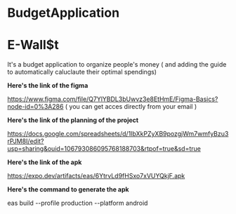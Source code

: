 # BudgetApplication

# E-Wall$t

It's a budget application to organize people's money ( and adding the guide to automatically caluclaute their optimal spendings)

**Here's the link of the figma**

https://www.figma.com/file/Q7YlYBDL3bUwvz3e8EtHmE/Figma-Basics?node-id=0%3A286 ( you can get acces directly from your email )

**Here's the link of the planning of the project**

https://docs.google.com/spreadsheets/d/1IbXkPZyXB9pozgjWm7wmfyBzu3rPJM8I/edit?usp=sharing&ouid=106793086095768188703&rtpof=true&sd=true

**Here's the link of the apk**

https://expo.dev/artifacts/eas/6YtrvLd9fHSxo7xVUYQkjF.apk

**Here's the command to generate the apk**

eas build --profile production --platform android
